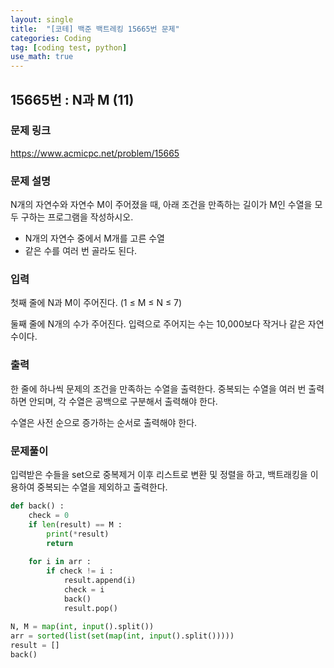 ```yaml
---
layout: single
title:  "[코테] 백준 백트레킹 15665번 문제"
categories: Coding
tag: [coding test, python]
use_math: true
---
```


## 15665번 : N과 M (11)
### 문제 링크
<https://www.acmicpc.net/problem/15665>

### 문제 설명
N개의 자연수와 자연수 M이 주어졌을 때, 아래 조건을 만족하는 길이가 M인 수열을 모두 구하는 프로그램을 작성하시오.

- N개의 자연수 중에서 M개를 고른 수열
- 같은 수를 여러 번 골라도 된다.

### 입력
첫째 줄에 N과 M이 주어진다. (1 ≤ M ≤ N ≤ 7)

둘째 줄에 N개의 수가 주어진다. 입력으로 주어지는 수는 10,000보다 작거나 같은 자연수이다.

### 출력
한 줄에 하나씩 문제의 조건을 만족하는 수열을 출력한다. 중복되는 수열을 여러 번 출력하면 안되며, 각 수열은 공백으로 구분해서 출력해야 한다.

수열은 사전 순으로 증가하는 순서로 출력해야 한다.

### 문제풀이
입력받은 수들을 set으로 중복제거 이후 리스트로 변환 및 정렬을 하고, 백트래킹을 이용하여 중복되는 수열을 제외하고 출력한다.


```python
def back() :
    check = 0
    if len(result) == M :
        print(*result)
        return
        
    for i in arr :
        if check != i :
            result.append(i)
            check = i
            back()
            result.pop()
            
N, M = map(int, input().split())
arr = sorted(list(set(map(int, input().split()))))        
result = []
back()
```
